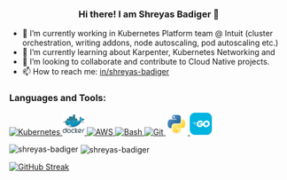 ### <p align="center"> Hi there! I am Shreyas Badiger 👋</p>

- 🔭 I’m currently working in Kubernetes Platform team @ Intuit (cluster orchestration, writing addons, node autoscaling, pod autoscaling etc.)
- 🌱 I’m currently learning about Karpenter, Kubernetes Networking and 
- 👯 I’m looking to collaborate and contribute to Cloud Native projects.
- 📫 How to reach me: [in/shreyas-badiger](https://www.linkedin.com/in/shreyas-badiger/)

<h3 align="left">Languages and Tools:</h3>
<p align="left">
  <a href="https://kubernetes.io" target="_blank" rel="noreferrer">
    <img src="https://www.vectorlogo.zone/logos/kubernetes/kubernetes-icon.svg" alt="Kubernetes" width="40" height="40" />
  </a>
  <a href="https://www.docker.com/" target="_blank" rel="noreferrer">
    <img src="https://raw.githubusercontent.com/devicons/devicon/master/icons/docker/docker-original-wordmark.svg" alt="Docker" width="40" height="40" />
  </a>
  <a href="https://aws.amazon.com" target="_blank" rel="noreferrer">
    <img src="https://www.vectorlogo.zone/logos/amazon_aws/amazon_aws-ar21.svg" alt="AWS" width="40" height="40" />
  </a>
  <a href="https://www.gnu.org/software/bash/" target="_blank" rel="noreferrer">
    <img src="https://www.vectorlogo.zone/logos/gnu_bash/gnu_bash-official.svg" alt="Bash" width="40" height="40" />
  </a>
  <a href="https://git-scm.com/" target="_blank" rel="noreferrer">
    <img src="https://www.vectorlogo.zone/logos/git-scm/git-scm-icon.svg" alt="Git" width="40" height="40" />
  </a>
  <a href="https://www.python.org" target="_blank" rel="noreferrer">
    <img src="https://raw.githubusercontent.com/devicons/devicon/master/icons/python/python-original.svg" alt="Python" width="40" height="40" />
  </a>
  <a href="https://golang.org" target="_blank" rel="noreferrer">
    <img src="https://raw.githubusercontent.com/tandpfun/skill-icons/59059d9d1a2c092696dc66e00931cc1181a4ce1f/icons/GoLang.svg" alt="Go" width="40" height="40" />
  </a>
</p>

  
  
 
<p><img align="left" src="https://github-readme-stats.vercel.app/api/top-langs?username=shreyas-badiger&show_icons=true&locale=en&layout=compact" alt="shreyas-badiger" /></p>

<p>&nbsp;<img align="center" src="https://github-readme-stats.vercel.app/api?username=shreyas-badiger&show_icons=true&locale=en" alt="shreyas-badiger" /></p>

<!-- <p><img align="center" src="https://github-readme-streak-stats.herokuapp.com/?user=shreyas-badiger&" alt="shreyas-badiger" /></p> -->

[![GitHub Streak](https://github-readme-streak-stats.herokuapp.com?user=shreyas-badiger&theme=dark)](https://git.io/streak-stats)
